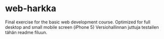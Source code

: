 # web-harkka

Final exercise for the basic web development course. Optimized for full desktop and small mobile screen (iPhone 5) 
Versiohallinnan juttuja testailen tähän readme filuun.

